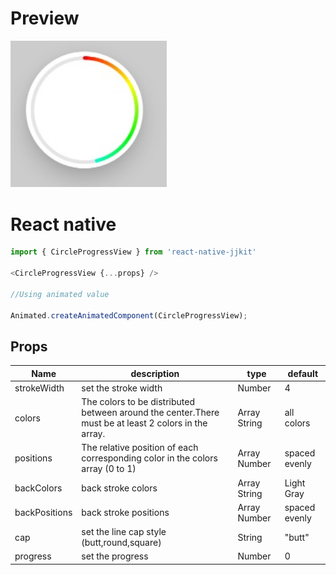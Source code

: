 
# Preview


<img src="../images/circleprogress.jpg" width="250" />


# React native 

```javascript
import { CircleProgressView } from 'react-native-jjkit'

<CircleProgressView {...props} />

//Using animated value

Animated.createAnimatedComponent(CircleProgressView);

```


## Props   

| Name | description | type | default |
| --- | --- | --- | --- |
| strokeWidth | set the stroke width | Number | 4 |
| colors |  The colors to be distributed between around the center.There must be at least 2 colors in the array. | Array String  | all colors |
| positions | The relative position of each corresponding color in the colors array (0 to 1)  | Array Number |  spaced evenly  |
| backColors | back stroke colors  | Array String  | Light Gray |
| backPositions |  back stroke positions | Array Number |  spaced evenly  |
| cap |  set the line cap style (butt,round,square) | String | "butt" |
| progress | set the progress  | Number | 0 |



